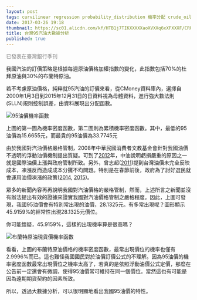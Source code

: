 ```yaml
---
layout: post
tags: curvilinear regression probability_distribution 機率分配 crude_oil 95汽油 油價 強大數法則
date: 2017-03-26 19:18
thumbnail: https://sc01.alicdn.com/kf/HTB1j7TIKXXXXXaoXVXXq6xXFXXXF/CRUDE-OIL.jpg
title: 台灣95汽油大數據分析
published: true
---
```


<font color=grey>已發表在臺灣銀行季刊</font>

我國汽油的訂價策略是根據每週原油價格加權指數的變化，此指數包括70%的杜拜原油與30%的布蘭特原油。

若不考慮原油價格，純粹就95汽油的訂價來看，從CMoney資料庫內，選擇自2000年1月3日到2015年12月31日的日資料視為母體資料，進行強大數法則(SLLN)規則控制誤差，由資料展現出分配函數。

<!--more-->

![95油價機率函數](http://1.bp.blogspot.com/-MjbGbTwSWiM/Vp5F5BA7wxI/AAAAAAAAB4g/-VXeabpFVYk/s400/wang_pdf_and_df.jpg)

上圖的第一圖為機率密度函數，第二圖則為累積機率密度函數。其中，最低的95油價為15.6655元，而最貴的95油價為33.7745元

由於我國對汽油價格嚴格管制，2008年中華民國消費者文教基金會針對我國油價不透明的浮動油價機制提出質疑。可到了[2012](http://www.ettoday.net/news/20121129/133291.htm)年，中油說明虧損嚴重的原因之一就是國際油價上漲與政府管制所致。另外，曾志超([2011](http://www.npf.org.tw/1/8885))提到台灣油價未完全反映成本，凍漲反而造成成本分攤不均問題。特別是在春節前後，政府為了討好選民就會運用油價凍漲的政策([2014](https://tw.news.yahoo.com/國內油價凍漲前大漲-汽柴油貴了0.3-0.4元-081417945.html), [2015](http://udn.com/news/story/7266/677969-回歸市場機制-春節油價不凍漲))。

眾多的新聞內容再再說明我國對汽油價格的嚴格管制，然而，上述所言之新聞並沒有辦法提出有效的證據來證實我國對汽油價格管制之嚴格程度。因此，上圖可發現，我國95油價會有特別常出現的油價，28.1325元。有多常出現呢？圖形顯示45.9159%的經常性出現28.1325元價位。

你可能懷疑，45.9159%，這樣的出現機率算是很高嗎？

![布蘭特原油現貨價機率函數](http://3.bp.blogspot.com/-bgKKJUvgeQU/Vp5LeChDk9I/AAAAAAAAB4w/lU1WEsy_CZM/s400/00.jpg)

看看，上圖的布蘭特原油價格的機率密度函數，最常出現價位的機率也僅有2.9996%而已。這也難怪我國國民對於油價訂價公式的不理解。因為95油價的機率密度函數最常出現價位之機率太高了，若真的是依照浮動油價公式定價，那麼在公告前一定還會有微調，使得95油價常可維持在同一個價位。當然這也有可能是因為遠期期貨契約的因素所致。

所以，透過大數據分析，可以很明顯地看出我國95油價的特性。


